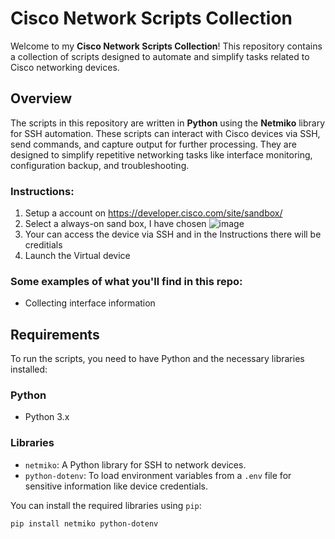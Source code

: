 # Cisco Network Scripts Collection

Welcome to my **Cisco Network Scripts Collection**! This repository contains a collection of scripts designed to automate and simplify tasks related to Cisco networking devices. 

## Overview

The scripts in this repository are written in **Python** using the **Netmiko** library for SSH automation. These scripts can interact with Cisco devices via SSH, send commands, and capture output for further processing. They are designed to simplify repetitive networking tasks like interface monitoring, configuration backup, and troubleshooting.

### Instructions: 
1) Setup a account on https://developer.cisco.com/site/sandbox/
2) Select a always-on sand box, I have chosen
   ![image](https://github.com/user-attachments/assets/a7bbe9b3-d763-4a02-96c1-32a4cb461b85)
3) Your can access the device via SSH and in the Instructions there will be creditials
4) Launch the Virtual device

### Some examples of what you'll find in this repo:
- Collecting interface information 

## Requirements

To run the scripts, you need to have Python and the necessary libraries installed:

### Python
- Python 3.x

### Libraries
- `netmiko`: A Python library for SSH to network devices.
- `python-dotenv`: To load environment variables from a `.env` file for sensitive information like device credentials.

You can install the required libraries using `pip`:

```bash
pip install netmiko python-dotenv
